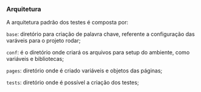 ### Arquitetura

A arquitetura padrão dos testes é composta por:

```base```: diretório para criação de palavra chave, referente a configuração das varáveis para o projeto rodar;

```conf```: é o diretório onde criará os arquivos para setup do ambiente, como variáveis e bibliotecas;

```pages```: diretório onde é criado variáveis e objetos das páginas;

```tests```: diretório onde é possível a criação dos testes;
